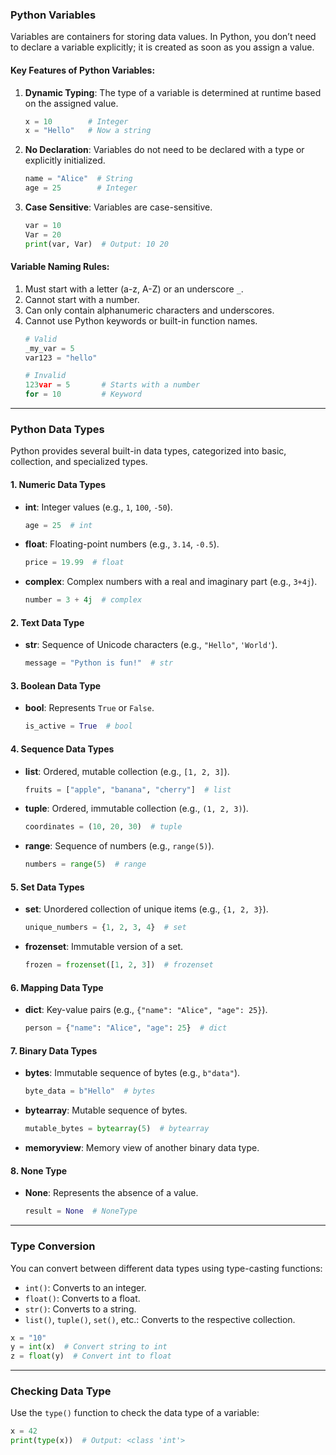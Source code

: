 ### **Python Variables**
Variables are containers for storing data values. In Python, you don’t need to declare a variable explicitly; it is created as soon as you assign a value.

#### **Key Features of Python Variables**:
1. **Dynamic Typing**: The type of a variable is determined at runtime based on the assigned value.
   ```python
   x = 10        # Integer
   x = "Hello"   # Now a string
   ```

2. **No Declaration**: Variables do not need to be declared with a type or explicitly initialized.
   ```python
   name = "Alice"  # String
   age = 25        # Integer
   ```

3. **Case Sensitive**: Variables are case-sensitive.
   ```python
   var = 10
   Var = 20
   print(var, Var)  # Output: 10 20
   ```

#### **Variable Naming Rules**:
1. Must start with a letter (a-z, A-Z) or an underscore `_`.
2. Cannot start with a number.
3. Can only contain alphanumeric characters and underscores.
4. Cannot use Python keywords or built-in function names.
   ```python
   # Valid
   _my_var = 5
   var123 = "hello"

   # Invalid
   123var = 5       # Starts with a number
   for = 10         # Keyword
   ```

---

### **Python Data Types**
Python provides several built-in data types, categorized into basic, collection, and specialized types.

#### **1. Numeric Data Types**
- **int**: Integer values (e.g., `1`, `100`, `-50`).
  ```python
  age = 25  # int
  ```

- **float**: Floating-point numbers (e.g., `3.14`, `-0.5`).
  ```python
  price = 19.99  # float
  ```

- **complex**: Complex numbers with a real and imaginary part (e.g., `3+4j`).
  ```python
  number = 3 + 4j  # complex
  ```

#### **2. Text Data Type**
- **str**: Sequence of Unicode characters (e.g., `"Hello"`, `'World'`).
  ```python
  message = "Python is fun!"  # str
  ```

#### **3. Boolean Data Type**
- **bool**: Represents `True` or `False`.
  ```python
  is_active = True  # bool
  ```

#### **4. Sequence Data Types**
- **list**: Ordered, mutable collection (e.g., `[1, 2, 3]`).
  ```python
  fruits = ["apple", "banana", "cherry"]  # list
  ```

- **tuple**: Ordered, immutable collection (e.g., `(1, 2, 3)`).
  ```python
  coordinates = (10, 20, 30)  # tuple
  ```

- **range**: Sequence of numbers (e.g., `range(5)`).
  ```python
  numbers = range(5)  # range
  ```

#### **5. Set Data Types**
- **set**: Unordered collection of unique items (e.g., `{1, 2, 3}`).
  ```python
  unique_numbers = {1, 2, 3, 4}  # set
  ```

- **frozenset**: Immutable version of a set.
  ```python
  frozen = frozenset([1, 2, 3])  # frozenset
  ```

#### **6. Mapping Data Type**
- **dict**: Key-value pairs (e.g., `{"name": "Alice", "age": 25}`).
  ```python
  person = {"name": "Alice", "age": 25}  # dict
  ```

#### **7. Binary Data Types**
- **bytes**: Immutable sequence of bytes (e.g., `b"data"`).
  ```python
  byte_data = b"Hello"  # bytes
  ```

- **bytearray**: Mutable sequence of bytes.
  ```python
  mutable_bytes = bytearray(5)  # bytearray
  ```

- **memoryview**: Memory view of another binary data type.

#### **8. None Type**
- **None**: Represents the absence of a value.
  ```python
  result = None  # NoneType
  ```

---

### **Type Conversion**
You can convert between different data types using type-casting functions:
- `int()`: Converts to an integer.
- `float()`: Converts to a float.
- `str()`: Converts to a string.
- `list()`, `tuple()`, `set()`, etc.: Converts to the respective collection.

```python
x = "10"
y = int(x)  # Convert string to int
z = float(y)  # Convert int to float
```

---

### **Checking Data Type**
Use the `type()` function to check the data type of a variable:
```python
x = 42
print(type(x))  # Output: <class 'int'>
```
